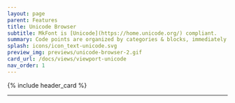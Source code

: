 ```yaml
---
layout: page
parent: Features
title: Unicode Browser
subtitle: MkFont is [Unicode](https://home.unicode.org/) compliant.
summary: Code points are organized by categories & blocks, immediately accessible and search-able.
splash: icons/icon_text-unicode.svg
preview_img: previews/unicode-browser-2.gif
card_url: /docs/views/viewport-unicode
nav_order: 1
---
```


{% include header_card %}

---